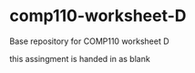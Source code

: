 # comp110-worksheet-D
Base repository for COMP110 worksheet D

this assingment is handed in as blank
